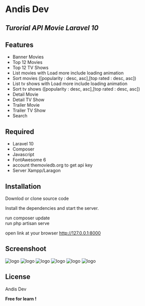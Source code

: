 # Andis Dev
## _Turorial API Movie Laravel 10_

## Features

- Banner Movies
- Top 12 Movies
- Top 12 TV Shows
- List movies with Load more include loading animation
- Sort movies ([popularity : desc, asc],[top rated : desc, asc]) 
- List tv shows with Load more include loading animation
- Sort tv shows ([popularity : desc, asc],[top rated : desc, asc]) 
- Detail Movie
- Detail TV Show
- Trailer Movie
- Trailer TV Show
- Search

## Required

- Laravel 10
- Composer
- Javascript
- FontAwesome 6
- account themoviedb.org to get api key
- Server Xampp/Laragon

## Installation

Downlod or clone source code <br>

Install the dependencies and start the server.

run composer update <br>
run php artisan serve <br>

open link at your browser
http://127.0.0.1:8000

## Screenshoot
![logo](https://github.com/AndiSyarif/api-movie-laravel-10/blob/main/public/assets/img/ss1.png)
![logo](https://github.com/AndiSyarif/api-movie-laravel-10/blob/main/public/assets/img/ss2.png)
![logo](https://github.com/AndiSyarif/api-movie-laravel-10/blob/main/public/assets/img/ss3.png)
![logo](https://github.com/AndiSyarif/api-movie-laravel-10/blob/main/public/assets/img/ss4.png)
![logo](https://github.com/AndiSyarif/api-movie-laravel-10/blob/main/public/assets/img/ss5.png)
![logo](https://github.com/AndiSyarif/api-movie-laravel-10/blob/main/public/assets/img/ss6.png)

## License

Andis Dev

**Free for learn !**

